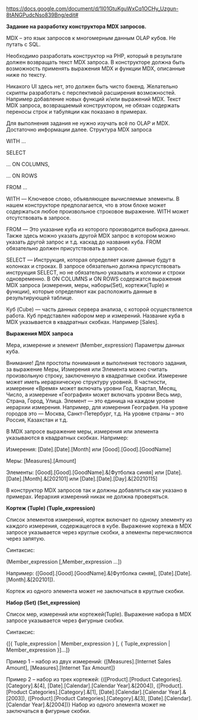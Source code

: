 https://docs.google.com/document/d/1I01GtuKguWxCq1OCHy_Uzgun-8tANGPudcNso839Bng/edit#

**Задание на разработку конструктора MDX запросов.**

MDX – это язык запросов к многомерным данным OLAP кубов. Не путать с SQL.

Необходимо разработать конструктор на PHP, который в результате должен возвращать текст MDX запроса. В конструкторе должна быть возможность применять выражения MDX и функции MDX, описанные ниже по тексту.

Никакого UI здесь нет, это должен быть чисто бэкенд.
Желательно скрипты разработать с перспективой расширения возможностей. Например добавление новых функций и/или выражений MDX.
Текст MDX запроса, возвращаемый конструктором, не обязан содержать переносы строк и табуляции как показано в примерах.

Для выполнения задания не нужно изучать всё по OLAP и MDX. Достаточно информации далее.
Структура MDX запроса

WITH ...

SELECT 

… ON COLUMNS,

… ON ROWS 

FROM …


WITH — Ключевое слово, объявляющее вычисляемые элементы. В нашем конструкторе предполагается, что в этом блоке может содержаться любое произвольное строковое выражение. WITH может отсутствовать в запросе.

FROM — Это указание куба из которого производится выборка данных. Также здесь можно указать другой MDX запрос в котором можно указать другой запрос и т.д. каскад до названия куба. FROM обязательно должен присутствовать в запросе.

SELECT — Инструкция, которая определяет какие данные будут в колонках и строках. В запросе обязательно должна присутствовать инструкция SELECT, но не обязательно указывать и колонки и строки одновременно.
В ON COLUMNS и ON ROWS содержатся выражения MDX запроса (измерения, меры, наборы(Set), кортежи(Tuple) и функции), которые определяют как расположить данные в результирующей таблице.

Куб (Cube) — часть данных сервера анализа, с которой осуществляется работа. Куб представлен набором мер и измерений. Название куба в MDX указывается в квадратных скобках. Например [Sales].


**Выражения MDX запроса**

Мера, измерение и элемент (Member_expression) 
Параметры данных куба.

Внимание! Для простоты понимания и выполнения тестового задания, за выражение Меры, Измерения или Элемента можно считать произвольную строку, заключенную в квадратные скобки. 
Измерение может иметь иерархическую структуру уровней. В частности, измерение «Время» может включать уровни Год, Квартал, Месяц, Число, а измерение «География» может включать уровни Весь мир, Страна, Город, Улица.
Элемент  — это единица на каждом уровне иерархии измерения. Например, для измерения География. На уровне городов это — Москва, Санкт-Петербург, т.д. На уровне страны – это Россия, Казахстан и т.д.

В MDX запросе выражение меры, измерения или элемента указываются в квадратных скобках.
Например:

Измерения: [Date].[Date].[Month] или [Good].[Good].[GoodName]

Меры: [Measures].[Amount]

Элементы: [Good].[Good].[GoodName].&[Футболка синяя] или [Date].[Date].[Month].&[202101] или [Date].[Date].[Day].&[20210115]

В конструктор MDX запросов так и должны добавляться как указано в примерах. Иерархия измерений никак не должна проверяться.


**Кортеж (Tuple) (Tuple_expression)**

Список элементов измерений, кортеж включает по одному элементу из каждого измерения, содержащегося в кубе. Выражение кортежа в MDX запросе указывается через круглые скобки, а элементы перечисляются через запятую.


Синтаксис:

(Member_expression [,Member_expression ...])


Например: ([Good].[Good].[GoodName].&[Футболка синяя], [Date].[Date].[Month].&[202101]).

Кортеж из одного элемента может не заключаться в круглые скобки.


**Набор (Set) (Set_expression)**

Список мер, измерений или кортежей(Tuple). Выражение набора в MDX запросе указывается через фигурные скобки.

Синтаксис:

{[{ Tuple_expression  |  Member_expression } [, { Tuple_expression  |  Member_expression }]...]}


Пример 1 – набор из двух измерений: 
{[Measures].[Internet Sales Amount], [Measures].[Internet Tax Amount]}


Пример 2 – набор из трех кортежей:
{([Product].[Product Categories].[Category].&[4], [Date].[Calendar].[Calendar Year].&[2004]), ([Product].[Product Categories].[Category].&[1], [Date].[Calendar].[Calendar Year].&[2003]), ([Product].[Product Categories].[Category].&[3], [Date].[Calendar].[Calendar Year].&[2004])}
Набор из одного элемента может не заключаться в фигурные скобки.
